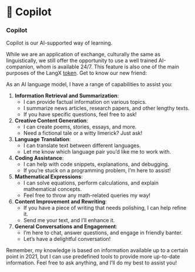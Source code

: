 # 🤖 Copilot

### Copilot

Copilot is our AI-supported way of learning.

While we are an application of exchange, culturally the same as linguistically, we still offer the opportunity to use a well trained AI-companion, whom is available 24/7. This feature is also one of the main purposes of the LangX [token](broken-reference). Get to know our new friend:

As an AI language model, I have a range of capabilities to assist you:

1. **Information Retrieval and Summarization**:
   * I can provide factual information on various topics.
   * I summarize news articles, research papers, and other lengthy texts.
   * If you have specific questions, feel free to ask!
2. **Creative Content Generation**:
   * I can create poems, stories, essays, and more.
   * Need a fictional tale or a witty limerick? Just ask!
3. **Language Translation**:
   * I can translate text between different languages.
   * Let me know which language pair you’d like me to work with.
4. **Coding Assistance**:
   * I can help with code snippets, explanations, and debugging.
   * If you’re stuck on a programming problem, I’m here to assist!
5. **Mathematical Expressions**:
   * I can solve equations, perform calculations, and explain mathematical concepts.
   * Feel free to throw any math-related queries my way!
6. **Content Improvement and Rewriting**:
   * If you have a piece of writing that needs polishing, I can help refine it.
   * Send me your text, and I’ll enhance it.
7. **General Conversations and Engagement**:
   * I’m here to chat, answer questions, and engage in friendly banter.
   * Let’s have a delightful conversation!

Remember, my knowledge is based on information available up to a certain point in 2021, but I can use predefined tools to provide more up-to-date information. Feel free to ask anything, and I’ll do my best to assist you!
